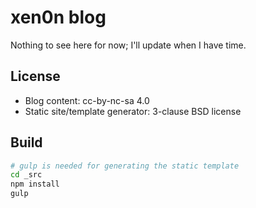# xen0n blog

Nothing to see here for now; I'll update when I have time.


## License

* Blog content: cc-by-nc-sa 4.0
* Static site/template generator: 3-clause BSD license


## Build

```sh
# gulp is needed for generating the static template
cd _src
npm install
gulp
```


<!-- vim:set ai et ts=4 sw=4 sts=4 fenc=utf-8: -->
